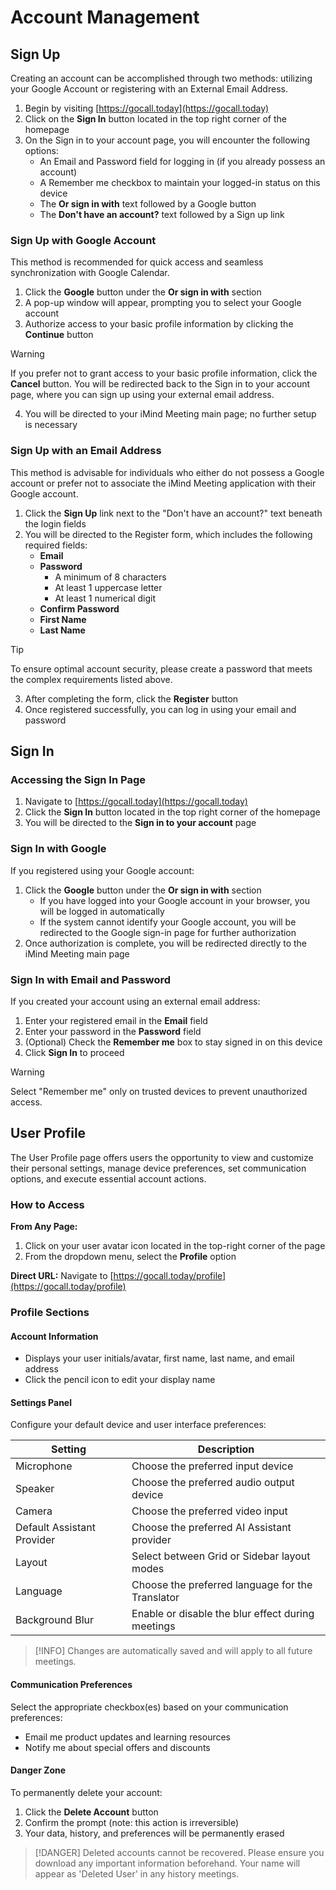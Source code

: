 # Account Management

## Sign Up

Creating an account can be accomplished through two methods: utilizing your Google Account or registering with an External Email Address.

1. Begin by visiting [https://gocall.today](https://gocall.today)
2. Click on the **Sign In** button located in the top right corner of the homepage
3. On the Sign in to your account page, you will encounter the following options:
   - An Email and Password field for logging in (if you already possess an account)
   - A Remember me checkbox to maintain your logged-in status on this device
   - The **Or sign in with** text followed by a Google button
   - The **Don't have an account?** text followed by a Sign up link

### Sign Up with Google Account

This method is recommended for quick access and seamless synchronization with Google Calendar.

1. Click the **Google** button under the **Or sign in with** section
2. A pop-up window will appear, prompting you to select your Google account
3. Authorize access to your basic profile information by clicking the **Continue** button

> [!WARNING]
> If you prefer not to grant access to your basic profile information, click the **Cancel** button. You will be redirected back to the Sign in to your account page, where you can sign up using your external email address.

4. You will be directed to your iMind Meeting main page; no further setup is necessary

### Sign Up with an Email Address

This method is advisable for individuals who either do not possess a Google account or prefer not to associate the iMind Meeting application with their Google account.

1. Click the **Sign Up** link next to the "Don't have an account?" text beneath the login fields
2. You will be directed to the Register form, which includes the following required fields:
   - **Email**
   - **Password**
     - A minimum of 8 characters
     - At least 1 uppercase letter
     - At least 1 numerical digit
   - **Confirm Password**
   - **First Name**
   - **Last Name**

> [!TIP]
> To ensure optimal account security, please create a password that meets the complex requirements listed above.

3. After completing the form, click the **Register** button
4. Once registered successfully, you can log in using your email and password

## Sign In

### Accessing the Sign In Page

1. Navigate to [https://gocall.today](https://gocall.today)
2. Click the **Sign In** button located in the top right corner of the homepage
3. You will be directed to the **Sign in to your account** page

### Sign In with Google

If you registered using your Google account:

1. Click the **Google** button under the **Or sign in with** section
   - If you have logged into your Google account in your browser, you will be logged in automatically
   - If the system cannot identify your Google account, you will be redirected to the Google sign-in page for further authorization
2. Once authorization is complete, you will be redirected directly to the iMind Meeting main page

### Sign In with Email and Password

If you created your account using an external email address:

1. Enter your registered email in the **Email** field
2. Enter your password in the **Password** field
3. (Optional) Check the **Remember me** box to stay signed in on this device
4. Click **Sign In** to proceed

> [!WARNING]
> Select "Remember me" only on trusted devices to prevent unauthorized access.

## User Profile

The User Profile page offers users the opportunity to view and customize their personal settings, manage device preferences, set communication options, and execute essential account actions.

### How to Access

**From Any Page:**

1. Click on your user avatar icon located in the top-right corner of the page
2. From the dropdown menu, select the **Profile** option

**Direct URL:** Navigate to [https://gocall.today/profile](https://gocall.today/profile)

### Profile Sections

#### Account Information

- Displays your user initials/avatar, first name, last name, and email address
- Click the pencil icon to edit your display name

#### Settings Panel

Configure your default device and user interface preferences:

| Setting                    | Description                                       |
| -------------------------- | ------------------------------------------------- |
| Microphone                 | Choose the preferred input device                 |
| Speaker                    | Choose the preferred audio output device          |
| Camera                     | Choose the preferred video input                  |
| Default Assistant Provider | Choose the preferred AI Assistant provider        |
| Layout                     | Select between Grid or Sidebar layout modes       |
| Language                   | Choose the preferred language for the Translator  |
| Background Blur            | Enable or disable the blur effect during meetings |

> [!INFO]
> Changes are automatically saved and will apply to all future meetings.

#### Communication Preferences

Select the appropriate checkbox(es) based on your communication preferences:

- Email me product updates and learning resources
- Notify me about special offers and discounts

#### Danger Zone

To permanently delete your account:

1. Click the **Delete Account** button
2. Confirm the prompt (note: this action is irreversible)
3. Your data, history, and preferences will be permanently erased

> [!DANGER]
> Deleted accounts cannot be recovered. Please ensure you download any important information beforehand. Your name will appear as 'Deleted User' in any history meetings.
